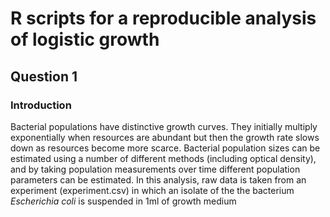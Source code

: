 # R scripts for a reproducible analysis of logistic growth

## Question 1

### Introduction
Bacterial populations have distinctive growth curves. They initially multiply exponentially when resources are abundant but then the growth rate slows down as resources become more scarce. Bacterial population sizes can be estimated using a number of different methods (including optical density), and by taking population measurements over time different population parameters can be estimated. In this analysis, raw data is taken from an experiment (experiment.csv) in which an isolate of the the bacterium *Escherichia coli* is suspended in 1ml of growth medium 

